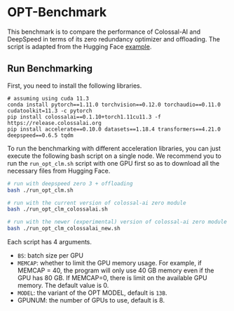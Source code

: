 # OPT-Benchmark

This benchmark is to compare the performance of Colossal-AI and DeepSpeed in terms of its zero redundancy optimizer and offloading. The script is adapted from the Hugging Face [example](https://github.com/huggingface/transformers/tree/main/examples/pytorch/language-modeling).


## Run Benchmarking

First, you need to install the following libraries.

```
# assuming using cuda 11.3
conda install pytorch==1.11.0 torchvision==0.12.0 torchaudio==0.11.0 cudatoolkit=11.3 -c pytorch
pip install colossalai==0.1.10+torch1.11cu11.3 -f https://release.colossalai.org
pip install accelerate==0.10.0 datasets==1.18.4 transformers==4.21.0 deepspeed==0.6.5 tqdm
```

To run the benchmarking with different acceleration libraries, you can just execute the following bash script on a single node. We recommend you to run the `run_opt_clm.sh` script with one GPU first so as to download all the necessary files from Hugging Face.

```bash
# run with deepspeed zero 3 + offloading
bash ./run_opt_clm.sh

# run with the current version of colossal-ai zero module
bash ./run_opt_clm_colossalai.sh

# run with the newer (experimental) version of colossal-ai zero module
bash ./run_opt_clm_colossalai_new.sh
```

Each script has 4 arguments.
- `BS`: batch size per GPU
- `MEMCAP`: whether to limit the GPU memory usage. For example, if MEMCAP = 40, the program will only use 40 GB memory even if the GPU has 80 GB. If MEMCAP=0, there is limit on the available GPU memory. The default value is 0.
- `MODEL`: the variant of the OPT MODEL, default is `13B`.
- GPUNUM: the number of GPUs to use, default is 8.
